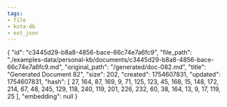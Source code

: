 ```yaml
---
tags:
- file
- kota-db
- ext_json
---
```

{
  "id": "c3445d29-b8a8-4856-bace-66c74e7a6fc9",
  "file_path": "./examples-data/personal-kb/documents/c3445d29-b8a8-4856-bace-66c74e7a6fc9.md",
  "original_path": "/generated/doc-082.md",
  "title": "Generated Document 82",
  "size": 202,
  "created": 1754607831,
  "updated": 1754607831,
  "hash": [
    27,
    164,
    87,
    169,
    9,
    71,
    125,
    123,
    45,
    168,
    15,
    148,
    172,
    214,
    67,
    48,
    245,
    129,
    118,
    240,
    119,
    201,
    226,
    232,
    60,
    38,
    164,
    13,
    9,
    17,
    119,
    25
  ],
  "embedding": null
}